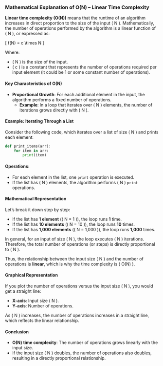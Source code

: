 ### Mathematical Explanation of O(N) – Linear Time Complexity

**Linear time complexity (O(N))** means that the runtime of an algorithm increases in direct proportion to the size of the input \( N \). Mathematically, the number of operations performed by the algorithm is a linear function of \( N \), or expressed as:

\[
f(N) = c \times N
\]

Where:
- \( N \) is the size of the input.
- \( c \) is a constant that represents the number of operations required per input element (it could be 1 or some constant number of operations).

#### Key Characteristics of O(N)
- **Proportional Growth**: For each additional element in the input, the algorithm performs a fixed number of operations.
  - **Example**: In a loop that iterates over \( N \) elements, the number of iterations grows directly with \( N \).

#### Example: Iterating Through a List
Consider the following code, which iterates over a list of size \( N \) and prints each element:

```python
def print_items(arr):
    for item in arr:
        print(item)
```
#### Operations:
- For each element in the list, one `print` operation is executed.
- If the list has \( N \) elements, the algorithm performs \( N \) `print` operations.

#### Mathematical Representation
Let’s break it down step by step:
- If the list has **1 element** (\( N = 1 \)), the loop runs **1** time.
- If the list has **10 elements** (\( N = 10 \)), the loop runs **10** times.
- If the list has **1,000 elements** (\( N = 1,000 \)), the loop runs **1,000** times.

In general, for an input of size \( N \), the loop executes \( N \) iterations. Therefore, the total number of operations (or steps) is directly proportional to \( N \).

Thus, the relationship between the input size \( N \) and the number of operations is **linear**, which is why the time complexity is \( O(N) \).

#### Graphical Representation
If you plot the number of operations versus the input size \( N \), you would get a straight line:

- **X-axis**: Input size \( N \).
- **Y-axis**: Number of operations.

As \( N \) increases, the number of operations increases in a straight line, which reflects the linear relationship.

#### Conclusion
- **O(N) time complexity**: The number of operations grows linearly with the input size.
- If the input size \( N \) doubles, the number of operations also doubles, resulting in a directly proportional relationship.
